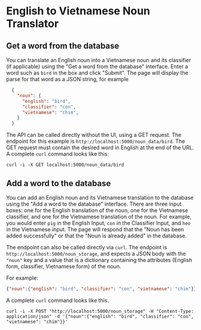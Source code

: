 # English to Vietnamese Noun Translator

## Get a word from the database
You can translate an English noun into a Vietnamese noun and its classifier (if applicable) using the "Get a word from the database" interface. 
Enter a word such as `bird` in the box and click "Submit".
The page will display the parse for that word as a JSON string, for example
```json
  {
    "noun": {
      "english": "bird",
      "classifier": "con",
      "vietnamese": "chim",
    }
  }
```

The API can be called directly without the UI, using a GET request.
The endpoint for this example is `http://localhost:5000/noun_data/bird`.
The GET request must contain the desired word in English at the end of the URL.
A complete `curl` command looks like this:
```shell
curl -i -X GET localhost:5000/noun_data/bird
```

## Add a word to the database
You can add an English noun and its Vietnamese translation to the database using the "Add a word to the database" interface.
There are three input boxes: one for the English translation of the noun, one for the Vietnamese classifier, and one for the Vietnamese translation of the noun.
For example, you would enter `pig` in the English Input, `con` in the Classifier Input, and `heo` in the Vietnamese input.
The page will respond that the "Noun has been added successfully" or that the "Noun is already added" in the database.

The endpoint can also be called directly via `curl`.
The endpoint is `http://localhost:5000/noun_storage`, and expects a JSON body with the `"noun"` key and a value that is a dictionary containing the attributes (English form, classifier, Vietnamese form) of the noun.

For example:
```json
{"noun":{"english": "bird", "classifier": "con", "vietnamese": "chim"}}
```
A complete `curl` command looks like this.
```shell
curl -i -X POST "http://localhost:5000/noun_storage" -H "Content-Type: application/json" -d '{"noun":{"english": "bird", "classifier": "con", "vietnamese": "chim"}}'
```
